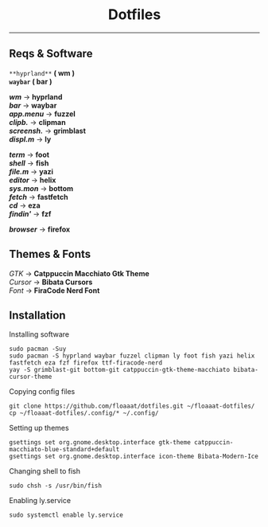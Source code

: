 <h1 align="center">Dotfiles</h1>
<hr>

## Reqs & Software
`**hyprland**` **( wm )**\
**`waybar` ( bar )**

***wm*** -> **hyprland**\
***bar*** -> **waybar**\
***app.menu*** -> **fuzzel**\
***clipb.*** -> **clipman**\
***screensh.*** -> **grimblast**\
***displ.m*** -> **ly**

***term*** -> **foot**\
***shell*** -> **fish**\
***file.m*** -> **yazi**\
***editor*** -> **helix**\
***sys.mon*** -> **bottom**\
***fetch*** -> **fastfetch**\
***cd*** -> **eza**\
***findin'*** -> **fzf**

***browser*** -> **firefox**

## Themes & Fonts
*GTK* -> **Catppuccin Macchiato Gtk Theme**\
*Cursor* -> **Bibata Cursors**\
*Font* -> **FiraCode Nerd Font**

## Installation
Installing software
```
sudo pacman -Suy
sudo pacman -S hyprland waybar fuzzel clipman ly foot fish yazi helix fastfetch eza fzf firefox ttf-firacode-nerd
yay -S grimblast-git bottom-git catppuccin-gtk-theme-macchiato bibata-cursor-theme
```
Copying config files
```
git clone https://github.com/floaaat/dotfiles.git ~/floaaat-dotfiles/
cp ~/floaaat-dotfiles/.config/* ~/.config/
```
Setting up themes
```
gsettings set org.gnome.desktop.interface gtk-theme catppuccin-macchiato-blue-standard+default
gsettings set org.gnome.desktop.interface icon-theme Bibata-Modern-Ice
```
Changing shell to fish
```
sudo chsh -s /usr/bin/fish
```
Enabling ly.service
```
sudo systemctl enable ly.service
```
